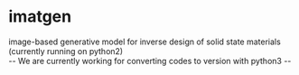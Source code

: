 # imatgen
image-based generative model for inverse design of solid state materials (currently running on python2) \
-- We are currently working for converting codes to version with python3 --
